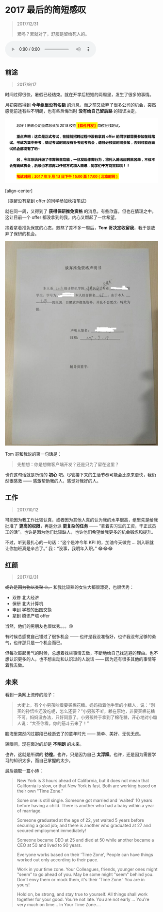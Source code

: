 ﻿# 2017 最后的简短感叹

> 2017/12/31
>
> 累吗？累就对了，舒服是留给死人的。

<audio controls="controls" loop="loop" preload="auto">
  <source src="Thinking-Life-2/Nokia-Silver.mp3" type="audio/mp3" />
</audio>

## 前途

> 2017/9/17

时间过得很快，暑假已经结束。就在开学后短短的两周里，发生了很多的事情。

月初突然得到 **今年组里没有名额** 的消息，而之前又放弃了很多公司的机会，突然感觉前途有些不明朗，也有些后悔当时 **没有给自己留后路** 的错误决定。

![Tencent](Thinking-Life-2/Tencent.png)

[align-center]

（提醒没有拿到 offer 的同学参加秋招笔试）

就在同一周，又得到了 **获得保研推免资格** 的消息。有些欣喜，但也在情理之中。这让目前一个 offer 都没拿到的我，内心又燃起了一丝希望。

抱着拿着推免保底的心态，煎熬了差不多一周后，**Tom 哥决定收留我**，我于是放弃了保研的机会。

![Sign](Thinking-Life-2/Sign.jpg)

Tom 哥和我说的第一句话是：

> 先想想：你是想做客户端开发？还是只为了留在这里？

也许这句话就是所谓的 **初心** 吧。尽管接下来的生活节奏可能会比原来更快，我仍然很感激 —— 感激帮助我的人，感觉对我好的人。

## 工作

> 2017/10/12

可能因为我工作比较认真，或者因为其他人真的认为我的水平很高，组里先是给我批准了 **更高的权限**，再是分派 **更复杂的任务** —— “拿着实习生的工资，干正式员工的活”。也许是因为他们比较缺人，也许他们希望给我更多的机会锻炼和提升。

不过，听到最扎心的一句话：“这个是冲今年 KPI 的，加油今天做完 ... 刚入职就让你加班真是辛苦了。” 我：“没事，我明年入职。” 😂😂😂

## 红颜

> 2017/12/31

~~或许是因为物以类聚 🙄，~~ 和我比较熟的女生大都很漂亮，也很优秀：

- 双修 北大经济
- 保研 北大计算机
- 申到 学校的出国交换
- 拿到 腾讯产培 offer

当然，他们的男朋友也很优秀。。。🙃

有时候总感觉自己错过了很多机会 —— 也许是我没准备好，也许我没有足够的勇气，也许那只是一个机会而已。

但每次鼓起勇气的时候，总想着找些事情去做，不断地给自己找逃避的理由。也不想认识更多的人，也不想主动和认识过的人说话 —— 因为还有很多其他的事情等着我去做。

## 未来

看到一条网上流传的段子：

> 大街上，有个小男孩吵着要买棉花糖。妈妈指着他手里的小糖人，说：“刚买的孙悟空还没吃呢，怎么还要？”小男孩不听，赖在原地，非要买棉花糖不可。妈妈没办法，只好同意了。小男孩终于拿到了棉花糖，开心地对小糖人说：“大圣你看，你的筋斗云来了！”

脑海里突然闪过那段已经逝去了的童年时光 —— 简单、美好、无忧无虑。

转眼间，现在面对的却是 **不明朗** 的未来。

也许，这就是所谓的 **彷徨**。也许，只是因为自己 **太浮躁**。也许，还是因为需要学习的知识太多，而自己掌握的太少。

最后摘取一篇小诗：

> New York is 3 hours ahead of California,
> but it does not mean that California is slow,
> or that New York is fast.
> Both are working based on their own "Time Zone."
>
> Some one is still single.
> Someone got married and 'waited' 10 years before having a child.
> There is another who had a baby within a year of marriage.
>
> Someone graduated at the age of 22,
> yet waited 5 years before securing a good job;
> and there is another who graduated at 27 and secured employment immediately!
>
> Someone became CEO at 25 and died at 50
> while another became a CEO at 50 and lived to 90 years.
>
> Everyone works based on their 'Time Zone',
> People can have things worked out only according to their pace.
>
> Work in your time zone.
> Your Colleagues, friends, younger ones might "seem" to go ahead of you.
> May be some might "seem" behind you.
> Don't envy them or mock them, it's their 'Time Zone.'
> You are in yours!
>
> Hold on, be strong, and stay true to yourself.
> All things shall work together for your good.
> You're not late. You are not early ...
> You're very much on time... In Your Time Zone....
